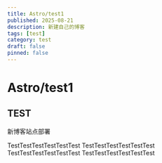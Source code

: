 ```yaml
---
title: Astro/test1
published: 2025-08-21
description: 新建自己的博客
tags: [test]
category: test
draft: false 
pinned: false
---
```


# Astro/test1

## TEST

新博客站点部署

TestTestTestTestTestTest
TestTestTestTestTestTest
TestTestTestTestTestTest
TestTestTestTestTestTest
